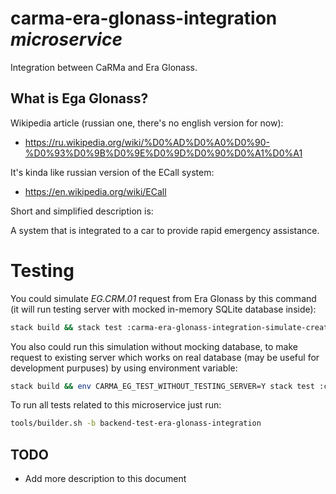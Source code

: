 # carma-era-glonass-integration *microservice*

Integration between CaRMa and Era Glonass.

## What is Ega Glonass?

Wikipedia article (russian one, there's no english version for now):
- https://ru.wikipedia.org/wiki/%D0%AD%D0%A0%D0%90-%D0%93%D0%9B%D0%9E%D0%9D%D0%90%D0%A1%D0%A1

It's kinda like russian version of the ECall system:
- https://en.wikipedia.org/wiki/ECall

Short and simplified description is:

A system that is integrated to a car to provide rapid emergency assistance.

# Testing

You could simulate *EG.CRM.01* request from Era Glonass by this command
(it will run testing server with mocked in-memory SQLite database inside):

```bash
stack build && stack test :carma-era-glonass-integration-simulate-create-call-card
```

You also could run this simulation without mocking database, to make request to
existing server which works on real database (may be useful for development
purpuses) by using environment variable:

```bash
stack build && env CARMA_EG_TEST_WITHOUT_TESTING_SERVER=Y stack test :carma-era-glonass-integration-simulate-create-call-card
```

To run all tests related to this microservice just run:

```bash
tools/builder.sh -b backend-test-era-glonass-integration
```

## TODO

- Add more description to this document
